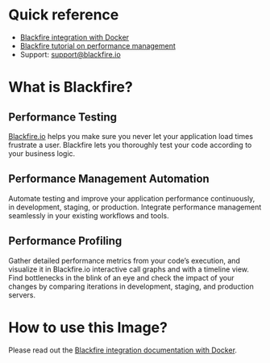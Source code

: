 # Quick reference

* [Blackfire integration with Docker](https://blackfire.io/docs/up-and-running/docker)
* [Blackfire tutorial on performance management](https://blackfire.io/docs/php/training-resources/book/index)
* Support: support@blackfire.io

# What is Blackfire?

## Performance Testing

[Blackfire.io](https://blackfire.io/) helps you make sure you never let your
application load times frustrate a user.
Blackfire lets you thoroughly test your code according to your business logic.

##  Performance Management Automation

Automate testing and improve your application performance continuously, in
development, staging, or production.
Integrate performance management seamlessly in your existing workflows and tools.

## Performance Profiling

Gather detailed performance metrics from your code’s execution, and visualize
it in Blackfire.io interactive call graphs and with a timeline view.
Find bottlenecks in the blink of an eye and check the impact of your changes
by comparing iterations in development, staging, and production servers.

# How to use this Image?

Please read out the [Blackfire integration documentation with Docker](https://blackfire.io/docs/up-and-running/docker).
